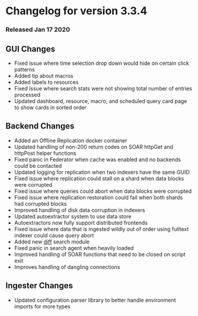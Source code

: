 # Changelog for version 3.3.4
  
### Released Jan 17 2020

## GUI Changes
* Fixed issue where time selection drop down would hide on certain click patterns
* Added tip about macros
* Added labels to resources
* Fixed issue where search stats were not showing total number of entries processed
* Updated dashboard, resource, macro, and scheduled query card page to show cards in sorted order

## Backend Changes
* Added an Offline Replication docker container
* Updated handling of non-200 return codes on SOAR httpGet and httpPost helper functions
* Fixed panic in Federator when cache was enabled and no backends could be contacted
* Updated logging for replication when two indexers have the same GUID
* Fixed issue where replication could stall on a shard when data blocks were corrupted
* Fixed issue where queries could abort when data blocks were corrupted
* Fixed issue where replication restoration could fail when both shards had corrupted blocks
* Improved handling of disk data corruption in indexers
* Updated autoextractor system to use data store
 * Autoextractors now fully support distributed frontends
* Fixed issue where data that is ingested wildly out of order using fulltext indexer could cause query abort
* Added new [diff](/search/diff/diff) search module
* Fixed panic in search agent when heavily loaded
* Improved handling of SOAR functions that need to be closed on script exit
 * Improves handling of dangling connections

## Ingester Changes
* Updated configuration parser library to better handle environment imports for more types
